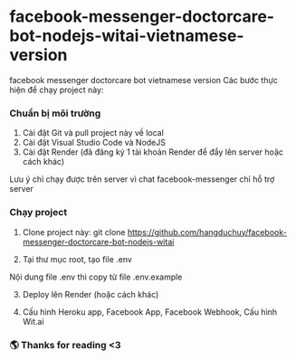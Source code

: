 # facebook-messenger-doctorcare-bot-nodejs-witai-vietnamese-version

facebook messenger doctorcare bot vietnamese version
Các bước thực hiện để chạy project này:

### Chuẩn bị môi trường

1. Cài đặt Git và pull project này về local
2. Cài đặt Visual Studio Code và NodeJS
3. Cài đặt Render (đã đăng ký 1 tài khoản Render để đẩy lên server hoặc cách khác)

Lưu ý chỉ chạy được trên server vì chat facebook-messenger chỉ hỗ trợ server

### Chạy project

1. Clone project này: git clone https://github.com/hangduchuy/facebook-messenger-doctorcare-bot-nodejs-witai

2. Tại thư mục root, tạo file .env

Nội dung file .env thì copy từ file .env.example

3. Deploy lên Render (hoặc cách khác)

4. Cấu hình Heroku app, Facebook App, Facebook Webhook, Cấu hình Wit.ai

### 🌎 Thanks for reading <3
